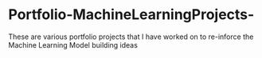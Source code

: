 # Portfolio-MachineLearningProjects-
These are various portfolio projects that I have worked on to re-inforce the Machine Learning Model building ideas
